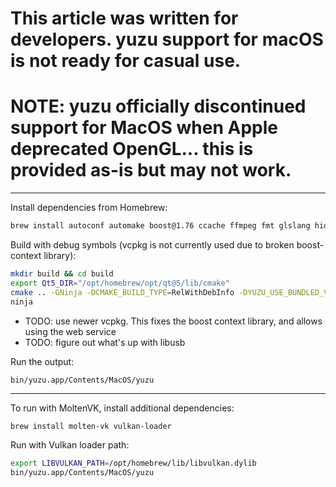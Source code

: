 # This article was written for developers. yuzu support for macOS is not ready for casual use.

# NOTE: yuzu officially discontinued support for MacOS when Apple deprecated OpenGL... this is provided as-is but may not work.
---

Install dependencies from Homebrew:
```sh
brew install autoconf automake boost@1.76 ccache ffmpeg fmt glslang hidapi libtool libusb lz4 ninja nlohmann-json openssl pkg-config qt@5 sdl2 speexdsp zlib zlib zstd
```

Build with debug symbols (vcpkg is not currently used due to broken boost-context library):
```sh
mkdir build && cd build
export Qt5_DIR="/opt/homebrew/opt/qt@5/lib/cmake"
cmake .. -GNinja -DCMAKE_BUILD_TYPE=RelWithDebInfo -DYUZU_USE_BUNDLED_VCPKG=OFF -DYUZU_TESTS=OFF -DENABLE_WEB_SERVICE=OFF -DENABLE_LIBUSB=OFF
ninja
```

- TODO: use newer vcpkg. This fixes the boost context library, and allows using the web service
- TODO: figure out what's up with libusb

Run the output:
```
bin/yuzu.app/Contents/MacOS/yuzu
```

---

To run with MoltenVK, install additional dependencies:
```sh
brew install molten-vk vulkan-loader
```

Run with Vulkan loader path:
```sh
export LIBVULKAN_PATH=/opt/homebrew/lib/libvulkan.dylib
bin/yuzu.app/Contents/MacOS/yuzu
```